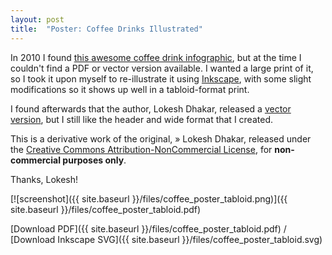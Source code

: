 ```yaml
---
layout: post
title:  "Poster: Coffee Drinks Illustrated"
---
```


In 2010 I found
[this awesome coffee drink infographic](http://lokeshdhakar.com/coffee-drinks-illustrated/),
but at the time I couldn't find a PDF or vector version available. I wanted a large
print of it, so I took it upon myself to re-illustrate it using
[Inkscape](http://www.inkscape.org/), with some slight modifications so it shows up well in a
tabloid-format print.

I found afterwards that the author, Lokesh Dhakar, released a [vector version](http://lokeshdhakar.com/coffee-diagram-follow-up/),
but I still like the header and wide format that I created.

This is a derivative work of the original, &raquo; Lokesh Dhakar, released under
the [Creative Commons Attribution-NonCommercial License](http://creativecommons.org/licenses/by-nc/3.0/),
for **non-commercial purposes only**.

Thanks, Lokesh!

[![screenshot]({{ site.baseurl }}/files/coffee_poster_tabloid.png)]({{ site.baseurl }}/files/coffee_poster_tabloid.pdf)

[Download PDF]({{ site.baseurl }}/files/coffee_poster_tabloid.pdf) /
[Download Inkscape SVG]({{ site.baseurl }}/files/coffee_poster_tabloid.svg)
